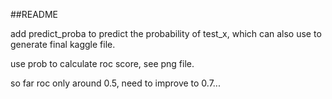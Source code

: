 ##README

add predict_proba to predict the probability of test_x, which can also use to generate final kaggle file.

use prob to calculate roc score, see png file. 

so far roc only around 0.5, need to improve to 0.7...